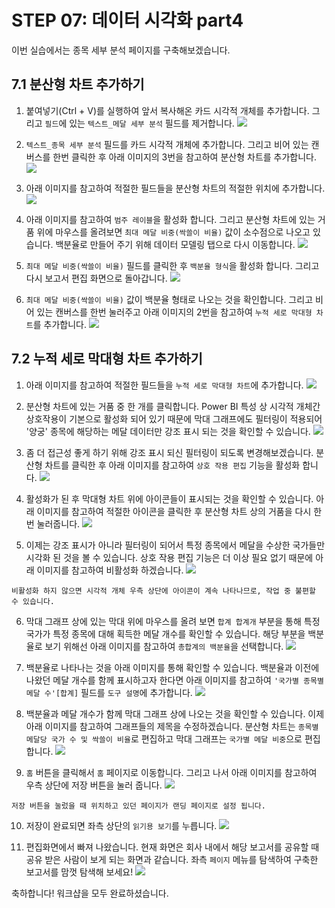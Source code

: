 # STEP 07: 데이터 시각화 part4

이번 실습에서는 종목 세부 분석 페이지를 구축해보겠습니다.

## 7.1 분산형 차트 추가하기

1. 붙여넣기(Ctrl + V)를 실행하여 앞서 복사해온 카드 시각적 개체를 추가합니다. 그리고 `필드`에 있는 `텍스트_메달 세부 분석` 필드를 제거합니다.
![](../imgs/07-data-visualization-part4-001.png)

2. `텍스트_종목 세부 분석` 필드를 카드 시각적 개체에 추가합니다. 그리고 비어 있는 캔버스를 한번 클릭한 후 아래 이미지의 3번을 참고하여 분산형 차트를 추가합니다.
![](../imgs/07-data-visualization-part4-002.png)

3. 아래 이미지를 참고하여 적절한 필드들을 분산형 차트의 적절한 위치에 추가합니다.
![](../imgs/07-data-visualization-part4-003.png)

4. 아래 이미지를 참고하여 `범주 레이블`을 활성화 합니다. 그리고 분산형 차트에 있는 거품 위에 마우스를 올려보면 `최대 메달 비중(싹쓸이 비율)` 값이 소수점으로 나오고 있습니다. 백분율로 만들어 주기 위해 데이터 모델링 탭으로 다시 이동합니다.
![](../imgs/07-data-visualization-part4-004.png)

5. `최대 메달 비중(싹쓸이 비율)` 필드를 클릭한 후 `백분율 형식`을 활성화 합니다. 그리고 다시 보고서 편집 화면으로 돌아갑니다.
![](../imgs/07-data-visualization-part4-005.png)

6. `최대 메달 비중(싹쓸이 비율)` 값이 백분율 형태로 나오는 것을 확인합니다. 그리고 비어 있는 캔버스를 한번 눌러주고 아래 이미지의 2번을 참고하여 `누적 세로 막대형 차트`를 추가합니다.
![](../imgs/07-data-visualization-part4-006.png)

## 7.2 누적 세로 막대형 차트 추가하기

1. 아래 이미지를 참고하여 적절한 필드들을 `누적 세로 막대형 차트`에 추가합니다.
![](../imgs/07-data-visualization-part4-007.png)

2. 분산형 차트에 있는 거품 중 한 개를 클릭합니다. Power BI 특성 상 시각적 개체간 상호작용이 기본으로 활성화 되어 있기 때문에 막대 그래프에도 필터링이 적용되어 '양궁' 종목에 해당하는 메달 데이터만 강조 표시 되는 것을 확인할 수 있습니다. 
![](../imgs/07-data-visualization-part4-008.png)

3. 좀 더 접근성 좋게 하기 위해 강조 표시 되신 필터링이 되도록 변경해보겠습니다. 분산형 차트를 클릭한 후 아래 이미지를 참고하여 `상호 작용 편집` 기능을 활성화 합니다.
![](../imgs/07-data-visualization-part4-009.png)

4. 활성화가 된 후 막대형 차트 위에 아이콘들이 표시되는 것을 확인할 수 있습니다. 아래 이미지를 참고하여 적절한 아이콘을 클릭한 후 분산형 차트 상의 거품을 다시 한 번 눌러줍니다.
![](../imgs/07-data-visualization-part4-010.png)

5. 이제는 강조 표시가 아니라 필터링이 되어서 특정 종목에서 메달을 수상한 국가들만 시각화 된 것을 볼 수 있습니다. 상호 작용 편집 기능은 더 이상 필요 없기 때문에 아래 이미지를 참고하여 비활성화 하겠습니다. 
![](../imgs/07-data-visualization-part4-011.png)

```{Tip}
비활성화 하지 않으면 시각적 개체 우측 상단에 아이콘이 계속 나타나므로, 작업 중 불편할 수 있습니다.
```

6. 막대 그래프 상에 있는 막대 위에 마우스를 올려 보면 `합계 합계개` 부분을 통해 특정 국가가 특정 종목에 대해 획득한 메달 개수를 확인할 수 있습니다. 해당 부분을 백분율로 보기 위해선 아래 이미지를 참고하여 `총합계의 백분율`을 선택합니다.
![](../imgs/07-data-visualization-part4-012.png)

7. 백분율로 나타나는 것을 아래 이미지를 통해 확인할 수 있습니다. 백분율과 이전에 나왔던 메달 개수를 함께 표시하고자 한다면 아래 이미지를 참고하여 `'국가별 종목별 메달 수'[합계]` 필드를 `도구 설명`에 추가합니다.
![](../imgs/07-data-visualization-part4-013.png)

8. 백분율과 메달 개수가 함께 막대 그래프 상에 나오는 것을 확인할 수 있습니다. 이제 아래 이미지를 참고하여 그래프들의 제목을 수정하겠습니다. 분산형 차트는 `종목별 메달당 국가 수 및 싹쓸이 비율`로 편집하고 막대 그래프는 `국가별 메달 비중`으로 편집합니다.
![](../imgs/07-data-visualization-part4-014.png)

9. `홈` 버튼을 클릭해서 `홈` 페이지로 이동합니다. 그리고 나서 아래 이미지를 참고하여 우측 상단에 저장 버튼을 눌러 줍니다.
![](../imgs/07-data-visualization-part4-015.png)

```{Tip}
저장 버튼을 눌렀을 때 위치하고 있던 페이지가 랜딩 페이지로 설정 됩니다.
```

10. 저장이 완료되면 좌측 상단의 `읽기용 보기`를 누릅니다.
![](../imgs/07-data-visualization-part4-016.png)

11. 편집화면에서 빠져 나왔습니다. 현재 화면은 회사 내에서 해당 보고서를 공유할 때 공유 받은 사람이 보게 되는 화면과 같습니다. 좌측 `페이지` 메뉴를 탐색하여 구축한 보고서를 맘껏 탐색해 보세요!
![](../imgs/07-data-visualization-part4-017.png)

축하합니다! 워크샵을 모두 완료하셨습니다.

